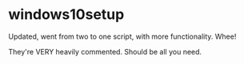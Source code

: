 # windows10setup
Updated, went from two to one script, with more functionality. Whee!

They're VERY heavily commented. Should be all you need.
